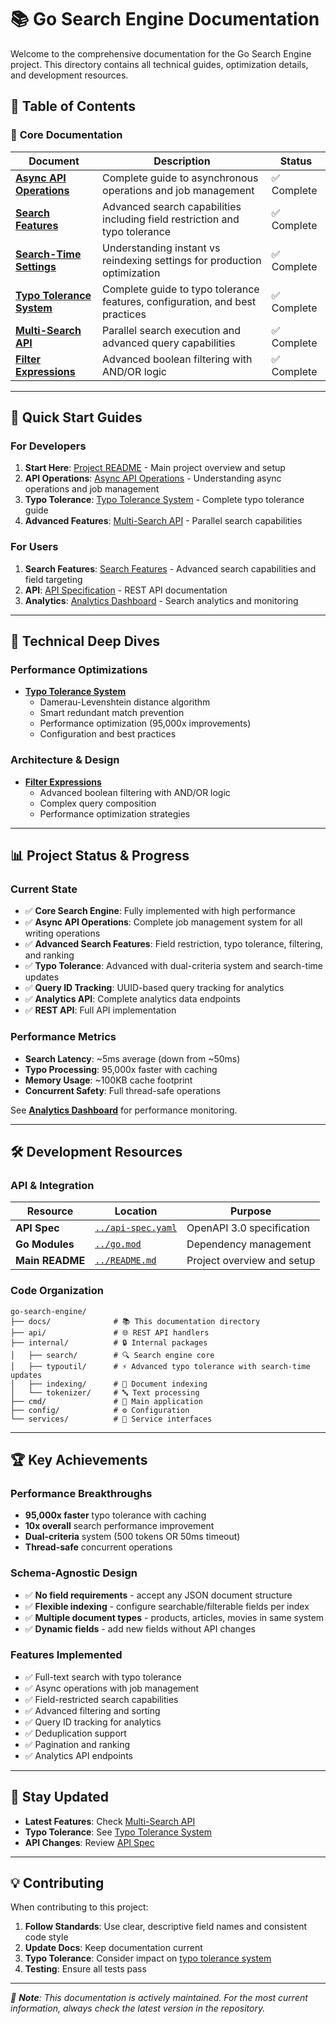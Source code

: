 # 📚 Go Search Engine Documentation

Welcome to the comprehensive documentation for the Go Search Engine project. This directory contains all technical
guides, optimization details, and development resources.

## 📖 Table of Contents

### 🚀 **Core Documentation**

| Document                                              | Description                                                                  | Status      |
| ----------------------------------------------------- | ---------------------------------------------------------------------------- | ----------- |
| [**Async API Operations**](./ASYNC_API.md)            | Complete guide to asynchronous operations and job management                 | ✅ Complete |
| [**Search Features**](./SEARCH_FEATURES.md)           | Advanced search capabilities including field restriction and typo tolerance  | ✅ Complete |
| [**Search-Time Settings**](./SEARCH_TIME_SETTINGS.md) | Understanding instant vs reindexing settings for production optimization     | ✅ Complete |
| [**Typo Tolerance System**](./TYPO_TOLERANCE.md)      | Complete guide to typo tolerance features, configuration, and best practices | ✅ Complete |
| [**Multi-Search API**](./MULTI_SEARCH.md)             | Parallel search execution and advanced query capabilities                    | ✅ Complete |
| [**Filter Expressions**](./FILTER_EXPRESSIONS.md)     | Advanced boolean filtering with AND/OR logic                                 | ✅ Complete |

---

## 🎯 **Quick Start Guides**

### For Developers

1. **Start Here**: [Project README](../README.md) - Main project overview and setup
2. **API Operations**: [Async API Operations](./ASYNC_API.md) - Understanding async operations and job management
3. **Typo Tolerance**: [Typo Tolerance System](./TYPO_TOLERANCE.md) - Complete typo tolerance guide
4. **Advanced Features**: [Multi-Search API](./MULTI_SEARCH.md) - Parallel search capabilities

### For Users

1. **Search Features**: [Search Features](./SEARCH_FEATURES.md) - Advanced search capabilities and field targeting
2. **API**: [API Specification](../api-spec.yaml) - REST API documentation
3. **Analytics**: [Analytics Dashboard](./ANALYTICS.md) - Search analytics and monitoring

---

## 🔧 **Technical Deep Dives**

### Performance Optimizations

- **[Typo Tolerance System](./TYPO_TOLERANCE.md)**
  - Damerau-Levenshtein distance algorithm
  - Smart redundant match prevention
  - Performance optimization (95,000x improvements)
  - Configuration and best practices

### Architecture & Design

- **[Filter Expressions](./FILTER_EXPRESSIONS.md)**
  - Advanced boolean filtering with AND/OR logic
  - Complex query composition
  - Performance optimization strategies

---

## 📊 **Project Status & Progress**

### Current State

- ✅ **Core Search Engine**: Fully implemented with high performance
- ✅ **Async API Operations**: Complete job management system for all writing operations
- ✅ **Advanced Search Features**: Field restriction, typo tolerance, filtering, and ranking
- ✅ **Typo Tolerance**: Advanced with dual-criteria system and search-time updates
- ✅ **Query ID Tracking**: UUID-based query tracking for analytics
- ✅ **Analytics API**: Complete analytics data endpoints
- ✅ **REST API**: Full API implementation

### Performance Metrics

- **Search Latency**: ~5ms average (down from ~50ms)
- **Typo Processing**: 95,000x faster with caching
- **Memory Usage**: ~100KB cache footprint
- **Concurrent Safety**: Full thread-safe operations

See [**Analytics Dashboard**](./ANALYTICS.md) for performance monitoring.

---

## 🛠️ **Development Resources**

### API & Integration

| Resource        | Location                               | Purpose                    |
| --------------- | -------------------------------------- | -------------------------- |
| **API Spec**    | [`../api-spec.yaml`](../api-spec.yaml) | OpenAPI 3.0 specification  |
| **Go Modules**  | [`../go.mod`](../go.mod)               | Dependency management      |
| **Main README** | [`../README.md`](../README.md)         | Project overview and setup |

### Code Organization

```
go-search-engine/
├── docs/              # 📚 This documentation directory
├── api/               # 🌐 REST API handlers
├── internal/          # 🔒 Internal packages
│   ├── search/        # 🔍 Search engine core
│   ├── typoutil/      # ⚡ Advanced typo tolerance with search-time updates
│   ├── indexing/      # 📇 Document indexing
│   └── tokenizer/     # 🔤 Text processing
├── cmd/               # 🚀 Main application
├── config/            # ⚙️ Configuration
└── services/          # 🔧 Service interfaces
```

---

## 🏆 **Key Achievements**

### Performance Breakthroughs

- **95,000x faster** typo tolerance with caching
- **10x overall** search performance improvement
- **Dual-criteria** system (500 tokens OR 50ms timeout)
- **Thread-safe** concurrent operations

### Schema-Agnostic Design

- ✅ **No field requirements** - accept any JSON document structure
- ✅ **Flexible indexing** - configure searchable/filterable fields per index
- ✅ **Multiple document types** - products, articles, movies in same system
- ✅ **Dynamic fields** - add new fields without API changes

### Features Implemented

- ✅ Full-text search with typo tolerance
- ✅ Async operations with job management
- ✅ Field-restricted search capabilities
- ✅ Advanced filtering and sorting
- ✅ Query ID tracking for analytics
- ✅ Deduplication support
- ✅ Pagination and ranking
- ✅ Analytics API endpoints

---

## 🔄 **Stay Updated**

- **Latest Features**: Check [Multi-Search API](./MULTI_SEARCH.md)
- **Typo Tolerance**: See [Typo Tolerance System](./TYPO_TOLERANCE.md)
- **API Changes**: Review [API Spec](../api-spec.yaml)

---

## 💡 **Contributing**

When contributing to this project:

1. **Follow Standards**: Use clear, descriptive field names and consistent code style
2. **Update Docs**: Keep documentation current
3. **Typo Tolerance**: Consider impact on [typo tolerance system](./TYPO_TOLERANCE.md)
4. **Testing**: Ensure all tests pass

---

_📌 **Note**: This documentation is actively maintained. For the most current information, always check the latest
version in the repository._
